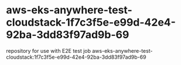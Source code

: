 # aws-eks-anywhere-test-cloudstack-1f7c3f5e-e99d-42e4-92ba-3dd83f97ad9b-69
repository for use with E2E test job aws-eks-anywhere-test-cloudstack:1f7c3f5e-e99d-42e4-92ba-3dd83f97ad9b-69
